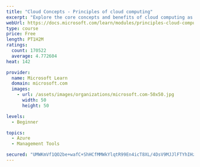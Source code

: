 ```yaml
---
title: "Cloud Concepts - Principles of cloud computing"
excerpt: "Explore the core concepts and benefits of cloud computing as you learn how to choose a cloud deployment model customized for your organization."
webUrl: https://docs.microsoft.com/learn/modules/principles-cloud-computing/
type: course
price: Free
length: PT1H2M
ratings:
  count: 170522
  average: 4.772604
heat: 142

provider:
  name: Microsoft Learn
  domain: microsoft.com
  images:
    - url: /assets/images/organizations/microsoft.com-50x50.jpg
      width: 50
      height: 50

levels:
  - Beginner

topics:
  - Azure
  - Management Tools

secured: "UMWKmVf1QO2be+wafC+ShHCfMMWkYlqtR99En4icT8XL/4DsV9MJJlFTYhIHzSiwdWUpYmr0wDVRQpTxbir+h1mJCwqerSCLYTb7jm+fsq/EIbi9L70+RXhd2PI+ZV8VsydLqG7G7y4DTMYZGIOaHkmkHhqD/Ffc9aDekezxnA0sfM293wnrE1H+KWmlpOGaKkImB8MLgyR/yHNaVddWu2HrxIXq1G+6HQM/Vpa23o1CVttQq5LcTba8Sijij1b7VLw5YkkBV75a7AawNPCU07HUhx+C8psqDhpj5nfdbJQreZQlbfBT+KxvD+TXXM3IRFtEXkPBMCmBckLQxD32GiuQstFegYy7LcCQjxIBqqjNbj1KnDjGxa4zt9P2Y0LbFNB7reHKcnyAWD9mUbY8bnm/3mjwx1M3Nfr9Mu6whAB47ar/Sv7QQ37c2OTZdYz3;vMmxBqWu1j1LPw2b9hdbfg=="
---
```


